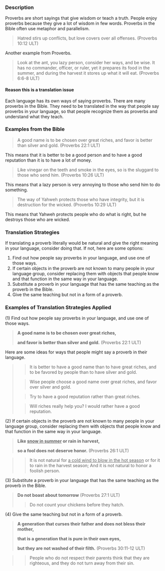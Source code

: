

### Description

Proverbs are short sayings that give wisdom or teach a truth. People enjoy proverbs because they give a lot of wisdom in few words. Proverbs in the Bible often use metaphor and parallelism.

> Hatred stirs up conflicts,
> but love covers over all offenses. (Proverbs 10:12 ULT)

Another example from Proverbs.
> Look at the ant, you lazy person, consider her ways, and be wise.
> It has no commander, officer, or ruler,
> yet it prepares its food in the summer,
> and during the harvest it stores up what it will eat. (Proverbs 6:6-8 ULT)

#### Reason this is a translation issue

Each language has its own ways of saying proverbs. There are many proverbs in the Bible. They need to be translated in the way that people say proverbs in your language, so that people recognize them as proverbs and understand what they teach.

### Examples from the Bible

> A good name is to be chosen over great riches,
> and favor is better than silver and gold. (Proverbs 22:1 ULT)

This means that it is better to be a good person and to have a good reputation than it is to have a lot of money.

> Like vinegar on the teeth and smoke in the eyes,
> so is the sluggard to those who send him. (Proverbs 10:26 ULT)

This means that a lazy person is very annoying to those who send him to do something.

> The way of Yahweh protects those who have integrity,
> but it is destruction for the wicked. (Proverbs 10:29 ULT)

This means that Yahweh protects people who do what is right, but he destroys those who are wicked.

### Translation Strategies

If translating a proverb literally would be natural and give the right meaning in your language, consider doing that. If not, here are some options:

1. Find out how people say proverbs in your language, and use one of those ways.
1. If certain objects in the proverb are not known to many people in your language group, consider replacing them with objects that people know and that function in the same way in your language.
1. Substitute a proverb in your language that has the same teaching as the proverb in the Bible.
1. Give the same teaching but not in a form of a proverb.

### Examples of Translation Strategies Applied

(1) Find out how people say proverbs in your language, and use one of those ways.

> **A good name is to be chosen over great riches,**
>
> **and favor is better than silver and gold.** (Proverbs 22:1 ULT)

Here are some ideas for ways that people might say a proverb in their language.

>> It is better to have a good name than to have great riches, and to be favored by people than to have silver and gold.
>
>> Wise people choose a good name over great riches, and favor over silver and gold.
>
>> Try to have a good reputation rather than great riches.
>
>> Will riches really help you? I would rather have a good reputation.

(2) If certain objects in the proverb are not known to many people in your language group, consider replacing them with objects that people know and that function in the same way in your language.

> **Like <u>snow in summer</u> or rain in harvest,**
>
> **so a fool does not deserve honor.** (Proverbs 26:1 ULT)

>> It is not natural for <u>a cold wind to blow in the hot season</u> or for it to rain in the harvest season; And it is not natural to honor a foolish person.

(3) Substitute a proverb in your language that has the same teaching as the proverb in the Bible.

> **Do not boast about tomorrow** (Proverbs 27:1 ULT)
>> Do not count your chickens before they hatch.

(4) Give the same teaching but not in a form of a proverb.

> **A generation that curses their father and does not bless their mother,**
>
> **that is a generation that is pure in their own eyes,**
>
> **but they are not washed of their filth.** (Proverbs 30:11-12 ULT)

>> People who do not respect their parents think that they are righteous, and they do not turn away from their sin.

